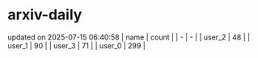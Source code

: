 # arxiv-daily
updated on 2025-07-15 06:40:58
| name | count |
| - | - |
| user_2 | 48 |
| user_1 | 90 |
| user_3 | 71 |
| user_0 | 299 |
